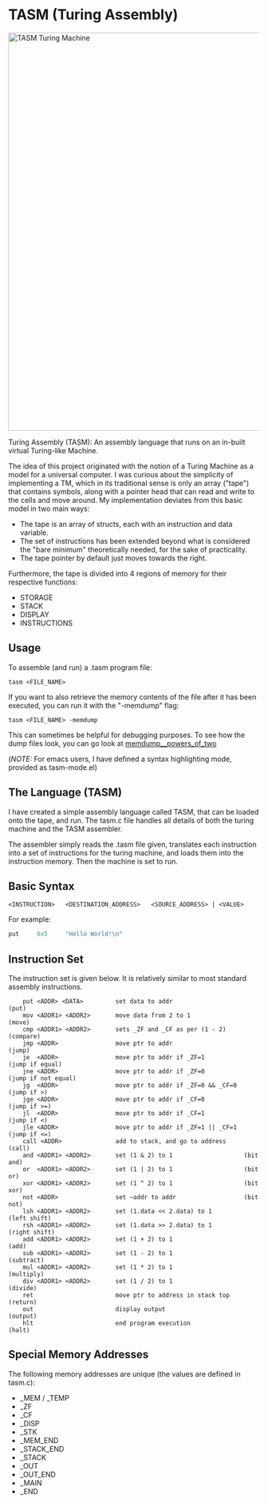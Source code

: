 # TASM (Turing Assembly)

<img width="2245" height="797" alt="TASM Turing Machine" src="https://github.com/user-attachments/assets/1cdbe1c8-2555-4457-a277-485b4eb6e42a" />

Turing Assembly (TASM): An assembly language that runs on an in-built virtual Turing-like Machine.

The idea of this project originated with the notion of a Turing Machine as a model for a universal
computer. I was curious about the simplicity of implementing a TM, which in its traditional sense
is only an array ("tape") that contains symbols, along with a pointer head that can read and write
to the cells and move around. My implementation deviates from this basic model in two main ways:

- The tape is an array of structs, each with an instruction and data variable.
- The set of instructions has been extended beyond what is considered the "bare minimum" theoretically needed, for the sake of practicality.
- The tape pointer by default just moves towards the right.

Furthermore, the tape is divided into 4 regions of memory for their respective functions:

- STORAGE
- STACK
- DISPLAY
- INSTRUCTIONS

## Usage

To assemble (and run) a .tasm program file:

```
tasm <FILE_NAME>
```

If you want to also retrieve the memory contents of the file after it has been executed,
you can run it with the "-memdump" flag:

```
tasm <FILE_NAME> -memdump
```

This can sometimes be helpful for debugging purposes. To see how the dump files look, you
can go look at [memdump__powers_of_two](./examples/memdump__powers_of_two)

(*NOTE:* For emacs users, I have defined a syntax highlighting mode, provided as tasm-mode.el)

## The Language (TASM)

I have created a simple assembly language called TASM, that can be loaded onto the tape, and run.
The tasm.c file handles all details of both the turing machine and the TASM assembler.

The assembler simply reads the .tasm file given, translates each instruction into a set of
instructions for the turing machine, and loads them into the instruction memory. Then the machine
is set to run.

## Basic Syntax

```
<INSTRUCTION>	<DESTINATION_ADDRESS>	<SOURCE_ADDRESS> | <VALUE>
```

For example:

```asm
put		0x5 	"Hello World!\n"
```

## Instruction Set

The instruction set is given below. It is relatively similar to most standard assembly instructions.

```
	put <ADDR> <DATA>         set data to addr                    (put)
    mov <ADDR1> <ADDR2>       move data from 2 to 1               (move)
    cmp <ADDR1> <ADDR2>       sets _ZF and _CF as per (1 - 2)     (compare)
    jmp <ADDR>                move ptr to addr                    (jump)
    je  <ADDR>                move ptr to addr if _ZF=1           (jump if equal)
    jne <ADDR>                move ptr to addr if _ZF=0           (jump if not equal)
    jg  <ADDR>                move ptr to addr if _ZF=0 && _CF=0  (jump if >)
    jge <ADDR>                move ptr to addr if _CF=0           (jump if >=)
    jl  <ADDR>                move ptr to addr if _CF=1           (jump if <)
    jle <ADDR>                move ptr to addr if _ZF=1 || _CF=1  (jump if <=)
    call <ADDR>               add to stack, and go to address     (call)
    and <ADDR1> <ADDR2>       set (1 & 2) to 1                    (bit and)
    or  <ADDR1> <ADDR2>       set (1 | 2) to 1                    (bit or)
    xor <ADDR1> <ADDR2>       set (1 ^ 2) to 1                    (bit xor)
    not <ADDR>                set ~addr to addr                   (bit not)
    lsh <ADDR1> <ADDR2>       set (1.data << 2.data) to 1         (left shift)
    rsh <ADDR1> <ADDR2>       set (1.data >> 2.data) to 1         (right shift)
    add <ADDR1> <ADDR2>       set (1 + 2) to 1                    (add)
    sub <ADDR1> <ADDR2>       set (1 - 2) to 1                    (subtract)
    mul <ADDR1> <ADDR2>       set (1 * 2) to 1                    (multiply)
    div <ADDR1> <ADDR2>       set (1 / 2) to 1                    (divide)
    ret                       move ptr to address in stack top    (return)
    out                       display output                      (output)
    hlt                       end program execution               (halt)
```

## Special Memory Addresses

The following memory addresses are unique (the values are defined in tasm.c):

- _MEM / _TEMP
- _ZF
- _CF
- _DISP
- _STK
- _MEM_END
- _STACK_END
- _STACK
- _OUT
- _OUT_END
- _MAIN
- _END
